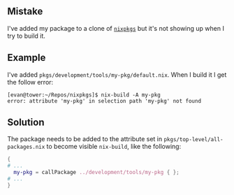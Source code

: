 ## Mistake

I've added my package to a clone of [`nixpkgs`](https://github.com/NixOS/nixpkgs) but it's not showing up when I try to build it.

## Example

I've added `pkgs/development/tools/my-pkg/default.nix`. When I build it I get the follow error:

```
[evan@tower:~/Repos/nixpkgs]$ nix-build -A my-pkg
error: attribute 'my-pkg' in selection path 'my-pkg' not found
```

## Solution

The package needs to be added to the attribute set in `pkgs/top-level/all-packages.nix` to become visible `nix-build`, like the following:

```nix
{
# ...
  my-pkg = callPackage ../development/tools/my-pkg { };
# ...
}
```

